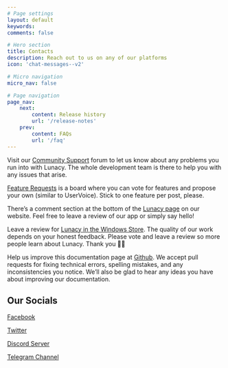 ```yaml
---
# Page settings
layout: default
keywords:
comments: false

# Hero section
title: Contacts
description: Reach out to us on any of our platforms
icon: 'chat-messages--v2'

# Micro navigation
micro_nav: false

# Page navigation
page_nav:
    next:
        content: Release history
        url: '/release-notes'
    prev:
        content: FAQs
        url: '/faq'
---
```


Visit our <a href="https://community.icons8.com/" target="_blank">Community Support</a> forum to let us know about any problems you run into with Lunacy. The whole development team is there to help you with any issues that arise.

<a href="https://lunatics.icons8.com/discussions" target="_blank">Feature Requests</a> is a board where you can vote for features and propose your own (similar to UserVoice). Stick to one feature per post, please.

There’s a comment section at the bottom of the <a href="https://icons8.com/lunacy" target="_blank">Lunacy page</a> on our website. Feel free to leave a review of our app or simply say hello!

Leave a review for <a href="https://apps.microsoft.com/store/detail/lunacy-graphic-design-software/9PNLMKKPCLJJ?hl=en-us&gl=us" target="_blank">Lunacy in the Windows Store</a>. The quality of our work depends on your honest feedback. Please vote and leave a review so more people learn about Lunacy. Thank you 🙏🏽

Help us improve this documentation page at <a href="https://github.com/icons8/lunacy-docs" target="_blank">Github</a>. We accept pull requests for fixing technical errors, spelling mistakes, and any inconsistencies you notice. We’ll also be glad to hear any ideas you have about improving our documentation.

## Our Socials

<a href="https://www.facebook.com/lunacyapp" target="_blank">Facebook</a>

<a href="https://twitter.com/Icons8_Lunacy" target="_blank">Twitter</a>

<a href="https://discord.com/invite/XfW7qns" target="_blank">Discord Server</a>

<a href="https://t.me/lunacy_app" target="_blank">Telegram Channel</a>